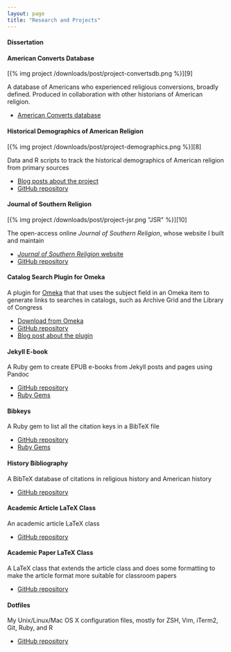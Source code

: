 ```yaml
---
layout: page
title: "Research and Projects"
---
```


#### Dissertation

#### American Converts Database

<div class="noline">
[{% img project /downloads/post/project-convertsdb.png %}][9]
</div>

A database of Americans who experienced religious conversions, broadly
defined. Produced in collaboration with other historians of American
religion.

-   [American Converts database][9]

#### Historical Demographics of American Religion

<div class="noline">
[{% img project /downloads/post/project-demographics.png %}][8]
</div>

Data and R scripts to track the historical demographics of American
religion from primary sources

-   [Blog posts about the project][12]
-   [GitHub repository][8]

#### Journal of Southern Religion

<div class="noline">
[{% img project /downloads/post/project-jsr.png "JSR" %}][10]
</div>

The open-access online *Journal of Southern Religion*, whose website I
built and maintain

-   [*Journal of Southern Religion* website][10]
-   [GitHub repository][10]

#### Catalog Search Plugin for Omeka

A plugin for [Omeka](http://omeka.org) that that uses the subject field 
in an Omeka item to generate links to searches in catalogs, such as 
Archive Grid and the Library of Congress

-   [Download from Omeka](http://omeka.org/add-ons/plugins/catalog-search/)
-   [GitHub repository][13]
-   [Blog post about the plugin](http://lincolnmullen.com/blog/catalog-search-plugin-for-omeka-released/)

#### Jekyll E-book

A Ruby gem to create EPUB e-books from Jekyll posts and pages using
Pandoc

-   [GitHub repository][1]
-   [Ruby Gems][11]

#### Bibkeys

A Ruby gem to list all the citation keys in a BibTeX file

-   [GitHub repository][2]
-   [Ruby Gems][3]

#### History Bibliography

A BibTeX database of citations in religious history and American history

-   [GitHub repository][4]

#### Academic Article LaTeX Class

An academic article LaTeX class

-   [GitHub repository][5]

#### Academic Paper LaTeX Class

A LaTeX class that extends the article class and does some formatting to
make the article format more suitable for classroom papers

-   [GitHub repository][6]

#### Dotfiles

My Unix/Linux/Mac OS X configuration files, mostly for ZSH, Vim, iTerm2,
Git, Ruby, and R

-   [GitHub repository][7]

  [1]: https://github.com/lmullen/jekyll-ebook
  [2]: https://github.com/lmullen/bibkeys
  [3]: http://rubygems.org/gems/bibkeys
  [4]: https://github.com/lmullen/historybib
  [5]: https://github.com/lmullen/academic-article-latex
  [6]: https://github.com/lmullen/acadpaper
  [7]: https://github.com/lmullen/dotfiles
  [8]: https://github.com/lmullen/demographics-religion
  [9]: http://americanconverts.org
  [10]: https://github.com/lmullen/jsr
  [11]: http://rubygems.org/gems/jekyll-ebook
  [12]: http://lincolnmullen.com/blog/categories/demographics-of-religion/
  [13]: https://github.com/lmullen/plugin-CatalogSearch
